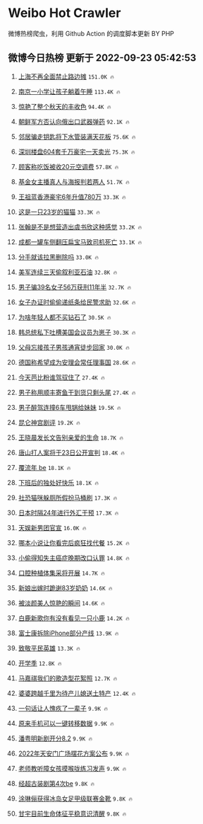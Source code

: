 # Weibo Hot Crawler 



微博热榜爬虫，利用 Github Action 的调度脚本更新 BY PHP 


## 微博今日热榜 更新于 2022-09-23 05:42:53 
1. [上海不再全面禁止路边摊](https://s.weibo.com/weibo?q=%23%E4%B8%8A%E6%B5%B7%E4%B8%8D%E5%86%8D%E5%85%A8%E9%9D%A2%E7%A6%81%E6%AD%A2%E8%B7%AF%E8%BE%B9%E6%91%8A%23&t=31&band_rank=1&Refer=top) `151.0K 🔥` 

1. [南京一小学让孩子躺着午睡](https://s.weibo.com/weibo?q=%23%E5%8D%97%E4%BA%AC%E4%B8%80%E5%B0%8F%E5%AD%A6%E8%AE%A9%E5%AD%A9%E5%AD%90%E8%BA%BA%E7%9D%80%E5%8D%88%E7%9D%A1%23&t=31&band_rank=2&Refer=top) `113.4K 🔥` 

1. [惊艳了整个秋天的丰收色](https://s.weibo.com/weibo?q=%23%E6%83%8A%E8%89%B3%E4%BA%86%E6%95%B4%E4%B8%AA%E7%A7%8B%E5%A4%A9%E7%9A%84%E4%B8%B0%E6%94%B6%E8%89%B2%23&t=31&band_rank=3&Refer=top) `94.4K 🔥` 

1. [朝鲜军方否认向俄出口武器弹药](https://s.weibo.com/weibo?q=%23%E6%9C%9D%E9%B2%9C%E5%86%9B%E6%96%B9%E5%90%A6%E8%AE%A4%E5%90%91%E4%BF%84%E5%87%BA%E5%8F%A3%E6%AD%A6%E5%99%A8%E5%BC%B9%E8%8D%AF%23&t=31&band_rank=4&Refer=top) `92.1K 🔥` 

1. [邻居骗走钥匙将下水管装满天花板](https://s.weibo.com/weibo?q=%23%E9%82%BB%E5%B1%85%E9%AA%97%E8%B5%B0%E9%92%A5%E5%8C%99%E5%B0%86%E4%B8%8B%E6%B0%B4%E7%AE%A1%E8%A3%85%E6%BB%A1%E5%A4%A9%E8%8A%B1%E6%9D%BF%23&t=31&band_rank=5&Refer=top) `75.6K 🔥` 

1. [深圳楼盘604套千万豪宅一天卖光](https://s.weibo.com/weibo?q=%23%E6%B7%B1%E5%9C%B3%E6%A5%BC%E7%9B%98604%E5%A5%97%E5%8D%83%E4%B8%87%E8%B1%AA%E5%AE%85%E4%B8%80%E5%A4%A9%E5%8D%96%E5%85%89%23&t=31&band_rank=6&Refer=top) `75.3K 🔥` 

1. [顾客称吃饭被收20元空调费](https://s.weibo.com/weibo?q=%23%E9%A1%BE%E5%AE%A2%E7%A7%B0%E5%90%83%E9%A5%AD%E8%A2%AB%E6%94%B620%E5%85%83%E7%A9%BA%E8%B0%83%E8%B4%B9%23&t=31&band_rank=7&Refer=top) `57.8K 🔥` 

1. [基金女主播真人与海报判若两人](https://s.weibo.com/weibo?q=%23%E5%9F%BA%E9%87%91%E5%A5%B3%E4%B8%BB%E6%92%AD%E7%9C%9F%E4%BA%BA%E4%B8%8E%E6%B5%B7%E6%8A%A5%E5%88%A4%E8%8B%A5%E4%B8%A4%E4%BA%BA%23&t=31&band_rank=8&Refer=top) `51.7K 🔥` 

1. [王祖蓝香港豪宅6年升值780万](https://s.weibo.com/weibo?q=%23%E7%8E%8B%E7%A5%96%E8%93%9D%E9%A6%99%E6%B8%AF%E8%B1%AA%E5%AE%856%E5%B9%B4%E5%8D%87%E5%80%BC780%E4%B8%87%23&t=31&band_rank=9&Refer=top) `33.3K 🔥` 

1. [这是一只23岁的猫猫](https://s.weibo.com/weibo?q=%23%E8%BF%99%E6%98%AF%E4%B8%80%E5%8F%AA23%E5%B2%81%E7%9A%84%E7%8C%AB%E7%8C%AB%23&t=31&band_rank=10&Refer=top) `33.3K 🔥` 

1. [张翰是不是想营造出虞书欣这种感觉](https://s.weibo.com/weibo?q=%23%E5%BC%A0%E7%BF%B0%E6%98%AF%E4%B8%8D%E6%98%AF%E6%83%B3%E8%90%A5%E9%80%A0%E5%87%BA%E8%99%9E%E4%B9%A6%E6%AC%A3%E8%BF%99%E7%A7%8D%E6%84%9F%E8%A7%89%23&t=31&band_rank=11&Refer=top) `33.2K 🔥` 

1. [成都一罐车侧翻压扁宝马致司机死亡](https://s.weibo.com/weibo?q=%23%E6%88%90%E9%83%BD%E4%B8%80%E7%BD%90%E8%BD%A6%E4%BE%A7%E7%BF%BB%E5%8E%8B%E6%89%81%E5%AE%9D%E9%A9%AC%E8%87%B4%E5%8F%B8%E6%9C%BA%E6%AD%BB%E4%BA%A1%23&t=31&band_rank=12&Refer=top) `33.1K 🔥` 

1. [分手就该拉黑删除吗](https://s.weibo.com/weibo?q=%23%E5%88%86%E6%89%8B%E5%B0%B1%E8%AF%A5%E6%8B%89%E9%BB%91%E5%88%A0%E9%99%A4%E5%90%97%23&t=31&band_rank=13&Refer=top) `33.0K 🔥` 

1. [美军连续三天偷叙利亚石油](https://s.weibo.com/weibo?q=%23%E7%BE%8E%E5%86%9B%E8%BF%9E%E7%BB%AD%E4%B8%89%E5%A4%A9%E5%81%B7%E5%8F%99%E5%88%A9%E4%BA%9A%E7%9F%B3%E6%B2%B9%23&t=31&band_rank=14&Refer=top) `32.8K 🔥` 

1. [男子骗39名女子56万获刑11年半](https://s.weibo.com/weibo?q=%23%E7%94%B7%E5%AD%90%E9%AA%9739%E5%90%8D%E5%A5%B3%E5%AD%9056%E4%B8%87%E8%8E%B7%E5%88%9111%E5%B9%B4%E5%8D%8A%23&t=31&band_rank=15&Refer=top) `32.7K 🔥` 

1. [女子办证时偷偷递纸条给民警求助](https://s.weibo.com/weibo?q=%23%E5%A5%B3%E5%AD%90%E5%8A%9E%E8%AF%81%E6%97%B6%E5%81%B7%E5%81%B7%E9%80%92%E7%BA%B8%E6%9D%A1%E7%BB%99%E6%B0%91%E8%AD%A6%E6%B1%82%E5%8A%A9%23&t=31&band_rank=16&Refer=top) `32.6K 🔥` 

1. [为啥年轻人都不买钻石了](https://s.weibo.com/weibo?q=%23%E4%B8%BA%E5%95%A5%E5%B9%B4%E8%BD%BB%E4%BA%BA%E9%83%BD%E4%B8%8D%E4%B9%B0%E9%92%BB%E7%9F%B3%E4%BA%86%23&t=31&band_rank=17&Refer=top) `30.5K 🔥` 

1. [韩总统私下吐槽美国会议员为崽子](https://s.weibo.com/weibo?q=%23%E9%9F%A9%E6%80%BB%E7%BB%9F%E7%A7%81%E4%B8%8B%E5%90%90%E6%A7%BD%E7%BE%8E%E5%9B%BD%E4%BC%9A%E8%AE%AE%E5%91%98%E4%B8%BA%E5%B4%BD%E5%AD%90%23&t=31&band_rank=18&Refer=top) `30.3K 🔥` 

1. [父母忘接孩子男孩通宵徒步回家](https://s.weibo.com/weibo?q=%23%E7%88%B6%E6%AF%8D%E5%BF%98%E6%8E%A5%E5%AD%A9%E5%AD%90%E7%94%B7%E5%AD%A9%E9%80%9A%E5%AE%B5%E5%BE%92%E6%AD%A5%E5%9B%9E%E5%AE%B6%23&t=31&band_rank=19&Refer=top) `30.0K 🔥` 

1. [德国称希望成为安理会常任理事国](https://s.weibo.com/weibo?q=%23%E5%BE%B7%E5%9B%BD%E7%A7%B0%E5%B8%8C%E6%9C%9B%E6%88%90%E4%B8%BA%E5%AE%89%E7%90%86%E4%BC%9A%E5%B8%B8%E4%BB%BB%E7%90%86%E4%BA%8B%E5%9B%BD%23&t=31&band_rank=20&Refer=top) `28.6K 🔥` 

1. [今天芭比粉谁驾驭住了](https://s.weibo.com/weibo?q=%23%E4%BB%8A%E5%A4%A9%E8%8A%AD%E6%AF%94%E7%B2%89%E8%B0%81%E9%A9%BE%E9%A9%AD%E4%BD%8F%E4%BA%86%23&t=31&band_rank=21&Refer=top) `27.4K 🔥` 

1. [男子称用顺丰寄鱼干到货只剩头尾](https://s.weibo.com/weibo?q=%23%E7%94%B7%E5%AD%90%E7%A7%B0%E7%94%A8%E9%A1%BA%E4%B8%B0%E5%AF%84%E9%B1%BC%E5%B9%B2%E5%88%B0%E8%B4%A7%E5%8F%AA%E5%89%A9%E5%A4%B4%E5%B0%BE%23&t=31&band_rank=22&Refer=top) `27.4K 🔥` 

1. [男子醉驾连撞6车甩锅给妹妹](https://s.weibo.com/weibo?q=%23%E7%94%B7%E5%AD%90%E9%86%89%E9%A9%BE%E8%BF%9E%E6%92%9E6%E8%BD%A6%E7%94%A9%E9%94%85%E7%BB%99%E5%A6%B9%E5%A6%B9%23&t=31&band_rank=23&Refer=top) `19.5K 🔥` 

1. [昆仑神宫剧评](https://s.weibo.com/weibo?q=%23%E6%98%86%E4%BB%91%E7%A5%9E%E5%AE%AB%E5%89%A7%E8%AF%84%23&t=31&band_rank=24&Refer=top) `19.2K 🔥` 

1. [王晓晨发长文告别亲爱的生命](https://s.weibo.com/weibo?q=%23%E7%8E%8B%E6%99%93%E6%99%A8%E5%8F%91%E9%95%BF%E6%96%87%E5%91%8A%E5%88%AB%E4%BA%B2%E7%88%B1%E7%9A%84%E7%94%9F%E5%91%BD%23&t=31&band_rank=25&Refer=top) `18.7K 🔥` 

1. [唐山打人案将于23日公开宣判](https://s.weibo.com/weibo?q=%23%E5%94%90%E5%B1%B1%E6%89%93%E4%BA%BA%E6%A1%88%E5%B0%86%E4%BA%8E23%E6%97%A5%E5%85%AC%E5%BC%80%E5%AE%A3%E5%88%A4%23&t=31&band_rank=26&Refer=top) `18.4K 🔥` 

1. [覆流年 be](https://s.weibo.com/weibo?q=%E8%A6%86%E6%B5%81%E5%B9%B4%20be&t=31&band_rank=27&Refer=top) `18.1K 🔥` 

1. [下班后的独处好快乐](https://s.weibo.com/weibo?q=%23%E4%B8%8B%E7%8F%AD%E5%90%8E%E7%9A%84%E7%8B%AC%E5%A4%84%E5%A5%BD%E5%BF%AB%E4%B9%90%23&t=31&band_rank=28&Refer=top) `18.1K 🔥` 

1. [社恐猫咪躲厕所假扮马桶刷](https://s.weibo.com/weibo?q=%23%E7%A4%BE%E6%81%90%E7%8C%AB%E5%92%AA%E8%BA%B2%E5%8E%95%E6%89%80%E5%81%87%E6%89%AE%E9%A9%AC%E6%A1%B6%E5%88%B7%23&t=31&band_rank=29&Refer=top) `17.3K 🔥` 

1. [日本时隔24年进行外汇干预](https://s.weibo.com/weibo?q=%23%E6%97%A5%E6%9C%AC%E6%97%B6%E9%9A%9424%E5%B9%B4%E8%BF%9B%E8%A1%8C%E5%A4%96%E6%B1%87%E5%B9%B2%E9%A2%84%23&t=31&band_rank=30&Refer=top) `17.3K 🔥` 

1. [天娱新男团官宣](https://s.weibo.com/weibo?q=%23%E5%A4%A9%E5%A8%B1%E6%96%B0%E7%94%B7%E5%9B%A2%E5%AE%98%E5%AE%A3%23&t=31&band_rank=31&Refer=top) `16.0K 🔥` 

1. [哪本小说让你看完后疯狂找代餐](https://s.weibo.com/weibo?q=%23%E5%93%AA%E6%9C%AC%E5%B0%8F%E8%AF%B4%E8%AE%A9%E4%BD%A0%E7%9C%8B%E5%AE%8C%E5%90%8E%E7%96%AF%E7%8B%82%E6%89%BE%E4%BB%A3%E9%A4%90%23&t=31&band_rank=32&Refer=top) `15.2K 🔥` 

1. [小偷得知失主癌症晚期改口认罪](https://s.weibo.com/weibo?q=%23%E5%B0%8F%E5%81%B7%E5%BE%97%E7%9F%A5%E5%A4%B1%E4%B8%BB%E7%99%8C%E7%97%87%E6%99%9A%E6%9C%9F%E6%94%B9%E5%8F%A3%E8%AE%A4%E7%BD%AA%23&t=31&band_rank=33&Refer=top) `14.8K 🔥` 

1. [口腔种植体集采将开展](https://s.weibo.com/weibo?q=%23%E5%8F%A3%E8%85%94%E7%A7%8D%E6%A4%8D%E4%BD%93%E9%9B%86%E9%87%87%E5%B0%86%E5%BC%80%E5%B1%95%23&t=31&band_rank=34&Refer=top) `14.7K 🔥` 

1. [新娘出嫁时跪谢83岁奶奶](https://s.weibo.com/weibo?q=%23%E6%96%B0%E5%A8%98%E5%87%BA%E5%AB%81%E6%97%B6%E8%B7%AA%E8%B0%A283%E5%B2%81%E5%A5%B6%E5%A5%B6%23&t=31&band_rank=35&Refer=top) `14.6K 🔥` 

1. [被淡颜美人惊艳的瞬间](https://s.weibo.com/weibo?q=%23%E8%A2%AB%E6%B7%A1%E9%A2%9C%E7%BE%8E%E4%BA%BA%E6%83%8A%E8%89%B3%E7%9A%84%E7%9E%AC%E9%97%B4%23&t=31&band_rank=36&Refer=top) `14.6K 🔥` 

1. [白鹿新歌你有没有看见一只小鹿](https://s.weibo.com/weibo?q=%23%E7%99%BD%E9%B9%BF%E6%96%B0%E6%AD%8C%E4%BD%A0%E6%9C%89%E6%B2%A1%E6%9C%89%E7%9C%8B%E8%A7%81%E4%B8%80%E5%8F%AA%E5%B0%8F%E9%B9%BF%23&t=31&band_rank=37&Refer=top) `14.2K 🔥` 

1. [富士康拆除iPhone部分产线](https://s.weibo.com/weibo?q=%23%E5%AF%8C%E5%A3%AB%E5%BA%B7%E6%8B%86%E9%99%A4iPhone%E9%83%A8%E5%88%86%E4%BA%A7%E7%BA%BF%23&t=31&band_rank=38&Refer=top) `13.9K 🔥` 

1. [致敬平民英雄](https://s.weibo.com/weibo?q=%23%E8%87%B4%E6%95%AC%E5%B9%B3%E6%B0%91%E8%8B%B1%E9%9B%84%23&t=31&band_rank=39&Refer=top) `13.3K 🔥` 

1. [开学季](https://s.weibo.com/weibo?q=%E5%BC%80%E5%AD%A6%E5%AD%A3&t=31&band_rank=40&Refer=top) `12.8K 🔥` 

1. [马嘉祺我们的歌造型花絮照](https://s.weibo.com/weibo?q=%23%E9%A9%AC%E5%98%89%E7%A5%BA%E6%88%91%E4%BB%AC%E7%9A%84%E6%AD%8C%E9%80%A0%E5%9E%8B%E8%8A%B1%E7%B5%AE%E7%85%A7%23&t=31&band_rank=41&Refer=top) `12.7K 🔥` 

1. [婆婆跨越千里为待产儿媳送土特产](https://s.weibo.com/weibo?q=%23%E5%A9%86%E5%A9%86%E8%B7%A8%E8%B6%8A%E5%8D%83%E9%87%8C%E4%B8%BA%E5%BE%85%E4%BA%A7%E5%84%BF%E5%AA%B3%E9%80%81%E5%9C%9F%E7%89%B9%E4%BA%A7%23&t=31&band_rank=42&Refer=top) `12.4K 🔥` 

1. [一句话让人愧疚了一辈子](https://s.weibo.com/weibo?q=%23%E4%B8%80%E5%8F%A5%E8%AF%9D%E8%AE%A9%E4%BA%BA%E6%84%A7%E7%96%9A%E4%BA%86%E4%B8%80%E8%BE%88%E5%AD%90%23&t=31&band_rank=43&Refer=top) `9.9K 🔥` 

1. [原来手机可以一键转移数据](https://s.weibo.com/weibo?q=%23%E5%8E%9F%E6%9D%A5%E6%89%8B%E6%9C%BA%E5%8F%AF%E4%BB%A5%E4%B8%80%E9%94%AE%E8%BD%AC%E7%A7%BB%E6%95%B0%E6%8D%AE%23&t=31&band_rank=44&Refer=top) `9.9K 🔥` 

1. [潘粤明新剧开分8.2](https://s.weibo.com/weibo?q=%23%E6%BD%98%E7%B2%A4%E6%98%8E%E6%96%B0%E5%89%A7%E5%BC%80%E5%88%868.2%23&t=31&band_rank=45&Refer=top) `9.9K 🔥` 

1. [2022年天安门广场摆花方案公布](https://s.weibo.com/weibo?q=%232022%E5%B9%B4%E5%A4%A9%E5%AE%89%E9%97%A8%E5%B9%BF%E5%9C%BA%E6%91%86%E8%8A%B1%E6%96%B9%E6%A1%88%E5%85%AC%E5%B8%83%23&t=31&band_rank=46&Refer=top) `9.9K 🔥` 

1. [老师教听障女孩摸喉咙练习发声](https://s.weibo.com/weibo?q=%23%E8%80%81%E5%B8%88%E6%95%99%E5%90%AC%E9%9A%9C%E5%A5%B3%E5%AD%A9%E6%91%B8%E5%96%89%E5%92%99%E7%BB%83%E4%B9%A0%E5%8F%91%E5%A3%B0%23&t=31&band_rank=47&Refer=top) `9.9K 🔥` 

1. [经超古装剧第4次be](https://s.weibo.com/weibo?q=%23%E7%BB%8F%E8%B6%85%E5%8F%A4%E8%A3%85%E5%89%A7%E7%AC%AC4%E6%AC%A1be%23&t=31&band_rank=48&Refer=top) `9.8K 🔥` 

1. [涂琳俪获得冰岛女足甲级联赛金靴](https://s.weibo.com/weibo?q=%23%E6%B6%82%E7%90%B3%E4%BF%AA%E8%8E%B7%E5%BE%97%E5%86%B0%E5%B2%9B%E5%A5%B3%E8%B6%B3%E7%94%B2%E7%BA%A7%E8%81%94%E8%B5%9B%E9%87%91%E9%9D%B4%23&t=31&band_rank=49&Refer=top) `9.8K 🔥` 

1. [甘宇目前生命体征平稳意识清醒](https://s.weibo.com/weibo?q=%23%E7%94%98%E5%AE%87%E7%9B%AE%E5%89%8D%E7%94%9F%E5%91%BD%E4%BD%93%E5%BE%81%E5%B9%B3%E7%A8%B3%E6%84%8F%E8%AF%86%E6%B8%85%E9%86%92%23&t=31&band_rank=50&Refer=top) `9.8K 🔥` 

